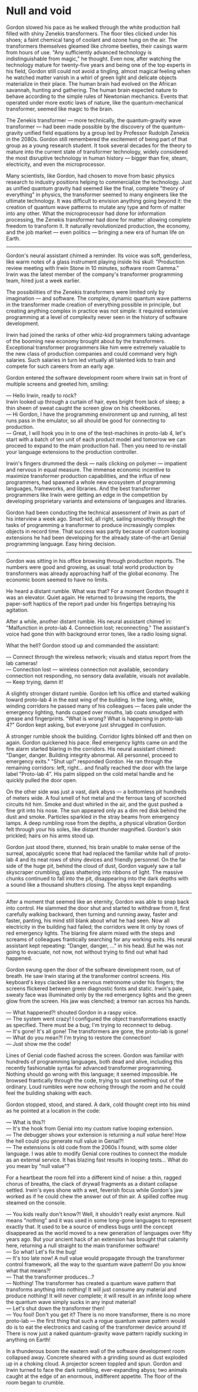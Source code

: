 # Null and void

Gordon slowed his pace as he walked through the white production hall filled with shiny Zenekis transformers. The floor tiles clicked under his shoes; a faint chemical tang of coolant and ozone hung on the air. The transformers themselves gleamed like chrome beetles, their casings warm from hours of use. "Any sufficiently advanced technology is indistinguishable from magic," he thought. Even now, after watching the technology mature for twenty-five years and being one of the top experts in his field, Gordon still could not avoid a tingling, almost magical feeling when he watched matter vanish in a whirl of green light and delicate objects materialize in their place. The human brain had evolved on the African savannah, hunting and gathering. The human brain expected nature to behave according to the simple rules of Newtonian mechanics. Events that operated under more exotic laws of nature, like the quantum-mechanical transformer, seemed like magic to the brain.

The Zenekis transformer — more technically, the quantum-gravity wave transformer — had been made possible by the discovery of the quantum-gravity unified field equations by a group led by Professor Rudolph Zenekis in the 2080s. Gordon still remembered the excitement of being part of that group as a young research student. It took several decades for the theory to mature into the current state of transformer technology, widely considered the most disruptive technology in human history — bigger than fire, steam, electricity, and even the microprocessor.

Many scientists, like Gordon, had chosen to move from basic physics research to industry positions helping to commercialize the technology. Just as unified quantum gravity had seemed like the final, complete "theory of everything" in physics, the transformer seemed to many engineers like the ultimate technology. It was difficult to envision anything going beyond it: the creation of quantum wave patterns to mutate any type and form of matter into any other. What the microprocessor had done for information processing, the Zenekis transformer had done for matter: allowing complete freedom to transform it. It naturally revolutionized production, the economy, and the job market — even politics — bringing a new era of human life on Earth.

***

Gordon's neural assistant chimed a reminder. Its voice was soft, genderless, like warm notes of a glass instrument playing inside his skull: "Production review meeting with Irwin Stone in 10 minutes, software room Gamma." Irwin was the latest member of the company's transformer programming team, hired just a week earlier.

The possibilities of the Zenekis transformers were limited only by imagination — and software. The complex, dynamic quantum wave patterns in the transformer made creation of everything possible in principle, but creating anything complex in practice was not simple: it required extensive programming at a level of complexity never seen in the history of software development.

Irwin had joined the ranks of other whiz-kid programmers taking advantage of the booming new economy brought about by the transformers. Exceptional transformer programmers like him were extremely valuable to the new class of production companies and could command very high salaries. Such salaries in turn led virtually all talented kids to train and compete for such careers from an early age.

Gordon entered the software development room where Irwin sat in front of multiple screens and greeted him, smiling:

— Hello Irwin, ready to rock?  
Irwin looked up through a curtain of hair, eyes bright from lack of sleep; a thin sheen of sweat caught the screen glow on his cheekbones.  
— Hi Gordon, I have the programming environment up and running, all test runs pass in the emulator, so all should be good for connecting to production.  
— Great, I will hook you in to one of the test-machines in proto-lab 4, let's start with a batch of ten unit of each product model and tomorrow we can proceed to expand to the main production hall. Then you need to re-install your language extensions to the production controller.

Irwin's fingers drummed the desk — nails clicking on polymer — impatient and nervous in equal measure. The immense economic incentive to maximize transformer production capabilities, and the influx of new programmers, had spawned a whole new ecosystem of programming languages, frameworks, and libraries. And the best transformer programmers like Irwin were getting an edge in the competition by developing proprietary variants and extensions of languages and libraries.

Gordon had been conducting the technical assessment of Irwin as part of his interview a week ago. Smart kid, all right, sailing smoothly through the tasks of programming a transformer to produce increasingly complex objects in record time. That success was partly because of custom looping extensions he had been developing for the already state-of-the-art Genial programming language. Easy hiring decision.

***

Gordon was sitting in his office browsing through production reports. The numbers were good and growing, as usual: total world production by transformers was already approaching half of the global economy. The economic boom seemed to have no limits.

He heard a distant rumble. What was that? For a moment Gordon thought it was an elevator. Quiet again. He returned to browsing the reports, the paper-soft haptics of the report pad under his fingertips betraying his agitation.

After a while, another distant rumble. His neural assistant chimed in: "Malfunction in proto-lab 4. Connection lost; reconnecting." The assistant's voice had gone thin with background error tones, like a radio losing signal.

What the hell? Gordon stood up and commanded the assistant:

— Connect through the wireless network; visuals and status report from the lab cameras!  
— Connection lost — wireless connection not available, secondary connection not responding, no sensory data available, visuals not available.  
— Keep trying, damn it!

A slightly stronger distant rumble. Gordon left his office and started walking toward proto-lab 4 in the east wing of the building. In the long, white, winding corridors he passed many of his colleagues — faces pale under the emergency lighting, hands cupped over mouths, lab coats smudged with grease and fingerprints. "What is wrong? What is happening in proto-lab 4?" Gordon kept asking, but everyone just shrugged in confusion.

A stronger rumble shook the building. Corridor lights blinked off and then on again. Gordon quickened his pace. Red emergency lights came on and the fire alarm started blaring in the corridors. His neural assistant chimed: "Danger, danger. Building integrity abnormal. All personnel, proceed to emergency exits."
"Shut up!" responded Gordon. He ran through the remaining corridors: left, right... and finally reached the door with the large label "Proto-lab 4". His palm slipped on the cold metal handle and he quickly pulled the door open.

On the other side was just a vast, dark abyss — a bottomless pit hundreds of meters wide. A foul smell of hot metal and the ferrous tang of scorched circuits hit him. Smoke and dust whirled in the air, and the gust pushed a fine grit into his nose. The sun appeared only as a dim red disk behind the dust and smoke. Particles sparkled in the stray beams from emergency lamps. A deep rumbling rose from the depths, a physical vibration Gordon felt through your his soles, like distant thunder magnified. Gordon's skin prickled; hairs on his arms stood up.

Gordon just stood there, stunned, his brain unable to make sense of the surreal, apocalyptic scene that had replaced the familiar white hall of proto-lab 4 and its neat rows of shiny devices and friendly personnel. On the far side of the huge pit, behind the cloud of dust, Gordon vaguely saw a tall skyscraper crumbling, glass shattering into ribbons of light. The massive chunks continued to fall into the pit, disappearing into the dark depths with a sound like a thousand shutters closing. The abyss kept expanding.

***

After a moment that seemed like an eternity, Gordon was able to snap back into control. He slammed the door shut and started to withdraw from it, first carefully walking backward, then turning and running away, faster and faster, panting, his mind still blank about what he had seen. Now all electricity in the building had failed; the corridors were lit only by rows of red emergency lights. The blaring fire alarm mixed with the steps and screams of colleagues frantically searching for any working exits. His neural assistant kept repeating: "Danger, danger, ..." in his head. But he was not going to evacuate, not now, not without trying to find out what had happened.

Gordon swung open the door of the software development room, out of breath. He saw Irwin staring at the transformer control screens. His keyboard's keys clacked like a nervous metronome under his fingers; the screens flickered between green diagnostic fonts and static. Irwin's pale, sweaty face was illuminated only by the red emergency lights and the green glow from the screen. His jaw was clenched; a tremor ran across his hands.

— What happened?! shouted Gordon in a raspy voice.  
— The system went crazy! I configured the object transformations exactly as specified. There must be a bug; I'm trying to reconnect to debug.  
— It's gone! It's all gone! The transformers are gone, the proto-lab is gone!  
— What do you mean?! I'm trying to restore the connection!  
— Just show me the code!

Lines of Genial code flashed across the screen. Gordon was familiar with hundreds of programming languages, both dead and alive, including this recently fashionable syntax for advanced transformer programming. Nothing should go wrong with this language; it seemed impossible. He browsed frantically through the code, trying to spot something out of the ordinary. Loud rumbles were now echoing through the room and he could feel the building shaking with each.

Gordon stopped, stood, and stared. A dark, cold thought crept into his mind as he pointed at a location in the code:

— What is this?!  
— It's the hook from Genial into my custom native looping extension.  
— The debugger shows your extension is returning a *null value* here! How the hell could you generate null value in Genial?!  
— The extensions is old code from the 2060s I found, with some older language. I was able to modify Genial core routines to connect the module as an external service. It has blazing fast results in looping tests... What do you mean by "null value"?  

For a heartbeat the room fell into a different kind of noise: a thin, ragged chorus of breaths, the clack of drywall fragments as a distant collapse settled. Irwin's eyes shone with a wet, feverish focus while Gordon's jaw worked as if he could chew the answer out of thin air. A spilled coffee mug steamed on the console.

— You kids really don't know?! Well, it shouldn't really exist anymore. Null means "nothing" and it was used in some long-gone languages to represent exactly that. It used to be a source of endless bugs until the concept disappeared as the world moved to a new generation of languages over fifty years ago. But your ancient hack of an extension has brought that calamity here, returning a null straight to the main transformer software!  
— So what! Let's fix the bug!  
— It's too late now! A null value would propagate through the transformer control framework, all the way to the quantum wave pattern! Do you know what that means?!  
— That the transformer produces...?  
— Nothing! The transformer has created a quantum wave pattern that transforms anything into nothing! It will just consume any material and produce nothing! It will never complete; it will result in an infinite loop where the quantum wave simply sucks in any input material!  
— Let's shut down the transformer then!  
— You fool! Don't you get it? There is no more transformer, there is no more proto-lab — the first thing that such a rogue quantum wave pattern would do is to eat the electronics and casing of the transformer device around it! There is now just a naked quantum-gravity wave pattern rapidly sucking in anything on Earth!  

In a thunderous boom the eastern wall of the software development room collapsed away. Concrete sheared with a grinding sound as dust exploded up in a choking cloud. A projector screen toppled and spun. Gordon and Irwin turned to face the dark rumbling, ever-expanding abyss; two animals caught at the edge of an enormous, indifferent appetite. The floor of the room began to crumble.
